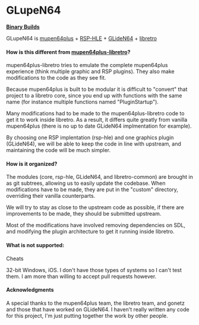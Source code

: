 # GLupeN64

<b>[Binary Builds](http://loganbuildbot.s3-website-us-east-1.amazonaws.com/)</b>

GLupeN64 is [mupen64plus](https://github.com/mupen64plus/mupen64plus-core) + [RSP-HLE](https://github.com/mupen64plus/mupen64plus-rsp-hle) + [GLideN64](https://github.com/gonetz/GLideN64) + [libretro](http://www.libretro.com/)

#### How is this different from [mupen64plus-libretro](https://github.com/libretro/mupen64plus-libretro)?

mupen64plus-libretro tries to emulate the complete mupen64plus experience (think multiple graphic and RSP plugins). They also make modifications to the code as they see fit.

Because mupen64plus is built to be modular it is difficult to "convert" that project to a libretro core, since you end up with functions with the same name (for instance multiple functions named "PluginStartup").

Many modifications had to be made to the mupen64plus-libretro code to get it to work inside libretro. As a result, it differs quite greatly from vanilla mupen64plus (there is no up to date GLideN64 implmentation for example).

By choosing one RSP implentation (rsp-hle) and one graphics plugin (GLideN64), we will be able to keep the code in line with upstream, and maintaining the code will be much simpler.

#### How is it organized?

The modules (core, rsp-hle, GLideN64, and libretro-common) are brought in as git subtrees, allowing us to easily update the codebase. When modifications have to be made, they are put in the "custom" directory, overriding their vanilla counterparts.

We will try to stay as close to the upstream code as possible, if there are improvements to be made, they should be submitted upstream.

Most of the modifications have involved removing dependencies on SDL, and modifying the plugin architecture to get it running inside libretro.
#### What is not supported:

Cheats

32-bit Windows, iOS. I don't have those types of systems so I can't test them. I am more than willing to accept pull requests however.

#### Acknowledgments

A special thanks to the mupen64plus team, the libretro team, and gonetz and those that have worked on GLideN64. I haven't really written any code for this project, I'm just putting together the work by other people.
